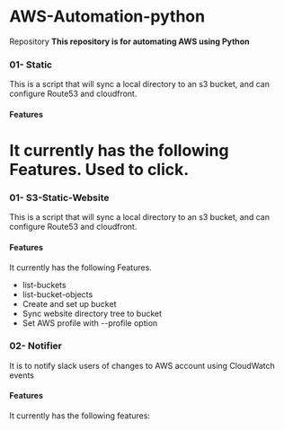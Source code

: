 # AWS-Automation-python
Repository
**This repository is for automating AWS using Python**

### 01- Static
This is a script that will sync a local directory to an s3 bucket, and can configure Route53 and cloudfront.

#### Features
It currently has the following Features. Used to click.
=======
### 01- S3-Static-Website

This is a script that will sync a local directory to an s3 bucket, and can configure Route53 and cloudfront.


#### Features
It currently has the following Features.


- list-buckets
- list-bucket-objects
- Create and set up bucket
- Sync website directory tree to bucket
- Set AWS profile with --profile option

### 02- Notifier
It is to notify slack users of changes to AWS account using CloudWatch events

#### Features
It currently has the following features:
